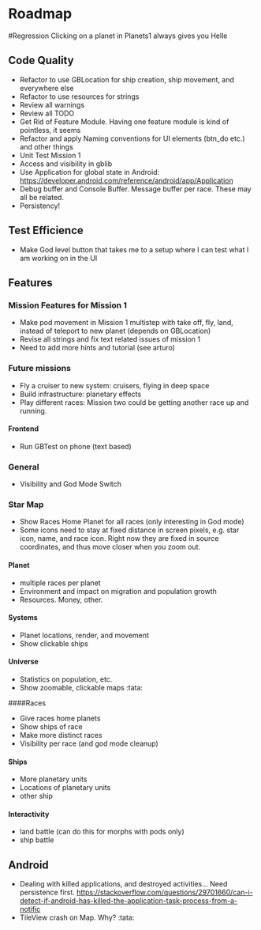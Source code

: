 
# Roadmap

#Regression
Clicking on a planet in Planets1 always gives you Helle

## Code Quality
* Refactor to use GBLocation for ship creation, ship movement, and everywhere else
* Refactor to use resources for strings
* Review all warnings
* Review all TODO
* Get Rid of Feature Module. Having one feature module is kind of pointless, it seems
* Refactor and apply Naming conventions for UI elements (btn_do etc.) and other things
* Unit Test Mission 1
* Access and visibility in gblib
* Use Application for global state in Android: https://developer.android.com/reference/android/app/Application
* Debug buffer and Console Buffer. Message buffer per race. These may all be related.
* Persistency!

## Test Efficience
* Make God level button that takes me to a setup where I can test what I am working on in the UI

## Features

### Mission Features for Mission 1
* Make pod movement in Mission 1 multistep with take off, fly, land, instead of teleport to new planet (depends on GBLocation)
* Revise all strings and fix text related issues of mission 1
* Need to add more hints and tutorial (see arturo)

### Future missions
* Fly a cruiser to new system: cruisers, flying in deep space
* Build infrastructure: planetary effects
* Play different races: Mission two could be getting another race up and running.

#### Frontend
* Run GBTest on phone (text based)

### General
* Visibility and God Mode Switch

### Star Map
* Show Races Home Planet for all races (only interesting in God mode)
* Some icons need to stay at fixed distance in screen pixels, e.g. star icon, name, and race icon. 
Right now they are fixed in source coordinates, and thus move closer when you zoom out.

#### Planet
* multiple races per planet
* Environment and impact on migration and population growth
* Resources. Money, other.

#### Systems
* Planet locations, render, and movement
* Show clickable ships

#### Universe
* Statistics on population, etc.
* Show zoomable, clickable maps  :tata:

####Races
* Give races home planets
* Show ships of race
* Make more distinct races
* Visibility per race (and god mode cleanup)

#### Ships
* More planetary units
* Locations of planetary units
* other ship

#### Interactivity
* land battle (can do this for morphs with pods only)
* ship battle


## Android 
* Dealing with killed applications, and destroyed activities... Need persistence first.
https://stackoverflow.com/questions/29701660/can-i-detect-if-android-has-killed-the-application-task-process-from-a-notific
* TileView crash on Map. Why? :tata: